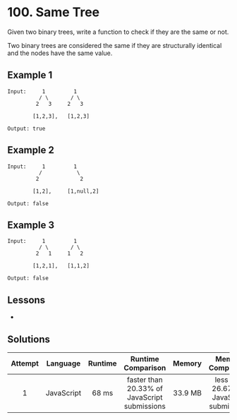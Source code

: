 # 100. Same Tree

Given two binary trees, write a function to check if they are the same or not.

Two binary trees are considered the same if they are structurally identical and the nodes have the same value.

## Example 1

```
Input:     1         1
          / \       / \
         2   3     2   3

        [1,2,3],   [1,2,3]

Output: true
```

## Example 2

```
Input:     1         1
          /           \
         2             2

        [1,2],     [1,null,2]

Output: false
```

## Example 3

```
Input:     1         1
          / \       / \
         2   1     1   2

        [1,2,1],   [1,1,2]

Output: false
```

## Lessons

- 

## Solutions

|Attempt|Language|Runtime|Runtime Comparison|Memory|Memory Comparison|
|:-:|:-:|:-:|:-:|:-:|:-:|
|1|JavaScript|68 ms|faster than 20.33% of JavaScript submissions|33.9 MB|less than 26.67% of JavaScript submissions|
